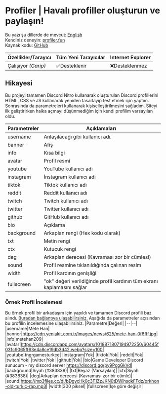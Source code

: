 # Profiler | Havalı profiller oluşturun ve paylaşın!

Bu yazı şu dillerde de mevcut: [English](README-ENGLISH.md)  
Kendiniz deneyin: [profiler.fun](https://yaso09.github.io/profiler.fun)  
Kaynak kodu: [GitHub](https://github.com/yaso09/profiler.fun)

|Özellikler/Tarayıcı|Tüm Yeni Tarayıcılar|Internet Explorer|
|--|--|--|
|Çalışıyor *(Garip)*|✅Desteklenir|❌Desteklenmez|

## Hikayesi

Bu projeyi tamamen Discord Nitro kullanarak oluşturulan Discord profillerini HTML, CSS ve JS kullanarak yeniden tasarlayıp test etmek için yaptım. Sonrasında da parametreleri kullanarak kişiselleştirilmesini sağladım. Siteyi ilk geliştirirken halka açmayı düşünmediğim için kendi profilim varsayılan oldu.

|Parametreler|Açıklamaları|
|--|--|
|username|Anlaşılacağı gibi kullanıcı adı.|
|banner|Afiş|
|info|Kısa bilgi|
|avatar|Profil resmi|
|youtube|YouTube kullanıcı adı|
|instagram|İnstagram kullanıcı adı|
|tiktok|Tiktok kullanıcı adı|
|reddit|Reddit kullanıcı adı|
|twitch|Twitch kullanıcı adı|
|twitter|Twitter kullanıcı adı|
|github|GitHub kullanıcı adı|
|bio|Açıklama|
|background|Arkaplan rengi (Hex kodu olarak)|
|txt|Metin rengi|
|ctx|Kutucuk rengi|
|deg|Arkaplan derecesi (Kavraması zor bir cümlesi)|
|sound|Profil resmine tıklanıldığında çalınan resim|
|width|Profil kardının genişliği|
|fullscreen|"ok" değeri verildiğinde profil kardının tüm ekranı kaplamasını sağlar|

### Örnek Profil İncelemesi
Bu örnek profil bir arkadaşım için yapıldı ve tamamen Discord profili baz alındı. [Buradan bağlantıya ulaşabilirsiniz.](https://yaso09.github.io/profiler.fun/?username=Mete%20Han&avatar=https://cdn.discordapp.com/avatars/1018871807194972250/60445f031c9065ff63e4a8ce19db3d42.webp?size=100&banner=https://cdn.yeniakit.com.tr/images/news/625/mete-han-0f6fff.jpg&sound=https://mp3files.cc/dl/bDgycHk0c3F1ZzJKN0tDWlhsdkFFdz/orkhon-old-turkic-rap.mp3&info=metehan209&background=383838&deg=-45&bio=Game%20Developer%20Discord%20sunucum%20%7C%20my%20discord%20server%20%3Ca%20href=%22https://discord.gg/py9PcgGkVd%22%3Ehttps://discord.gg/py9PcgGkVd%3C/a%3E&avatar=https://cdn.discordapp.com/avatars/1018871807194972250/60445f031c9065ff63e4a8ce19db3d42.webp?size=100&youtube=tngrgamesturkce&width=300&txt=ffffff&ctx=000000) Aşağıda da parametreler açısından bu profilin incelemesine ulaşabilirsiniz.
|Parametre|Değeri|
|--|--|
|username|Mete Han|
|banner|https://cdn.yeniakit.com.tr/images/news/625/mete-han-0f6fff.jpg|
|info|metehan209|
|avatar|https://cdn.discordapp.com/avatars/1018871807194972250/60445f031c9065ff63e4a8ce19db3d42.webp?size=100|
|youtube|tngrgamesturkce|
|instagram|Yok|
|tiktok|Yok|
|reddit|Yok|
|twitch|Yok|
|twitter|Yok|
|github|Yok|
|bio|Game Developer Discord sunucum - my discord server https://discord.gg/py9PcgGkVd|
|background|Siyah (#383838)|
|txt|Beyaz (Varsayılan)|
|ctx|Siyah (#383838)|
|deg|Arkaplan derecesi (Kavraması zor bir cümle)|
|sound|https://mp3files.cc/dl/bDgycHk0c3F1ZzJKN0tDWlhsdkFFdz/orkhon-old-turkic-rap.mp3|
|width|300 piksel|
|fullscreen|İşe göre değişir|
